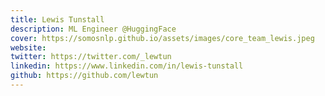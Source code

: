 ```yaml
---
title: Lewis Tunstall
description: ML Engineer @HuggingFace 
cover: https://somosnlp.github.io/assets/images/core_team_lewis.jpeg
website: 
twitter: https://twitter.com/_lewtun
linkedin: https://www.linkedin.com/in/lewis-tunstall
github: https://github.com/lewtun
---
```


<!-- Contribuciones:
- 2 x AMA en Hackathon 2022
- host del evento de Graphex
- 5 libros para el equipo ganador del Hackathon 2022 -->
